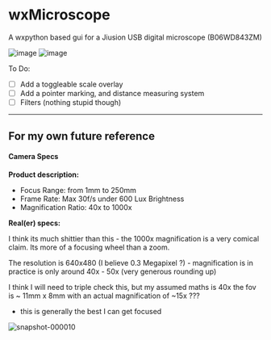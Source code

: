 # wxMicroscope
A wxpython based gui for a Jiusion USB digital microscope (B06WD843ZM)

![image](https://github.com/user-attachments/assets/235fdbf1-b1f9-4410-aa93-cfbc0815760d)
![image](https://github.com/user-attachments/assets/93624791-9da8-4bc9-9653-676e2a8ca3cc)




To Do:
- [ ] Add a toggleable scale overlay
- [ ] Add a pointer marking, and distance measuring system
- [ ] Filters (nothing stupid though)

____

## For my own future reference

#### Camera Specs

<b>Product description:</b> 

- Focus Range: from 1mm to 250mm
- Frame Rate: Max 30f/s under 600 Lux Brightness
- Magnification Ratio: 40x to 1000x

<b>Real(er) specs:</b>

I think its much shittier than this - the 1000x magnification is a very comical claim. Its more of a focusing wheel than a zoom.

The resolution is 640x480 (I believe 0.3 Megapixel ?) - magnification is in practice is only around 40x - 50x (very generous rounding up)

I think I will need to triple check this, but my assumed maths is 40x the fov is ~ 11mm x 8mm with an actual magnification of ~15x ???



- this is generally the best I can get focused

![snapshot-000010](https://github.com/user-attachments/assets/057d7ee1-46bd-435e-9d6a-e0c04d46cbaf)
